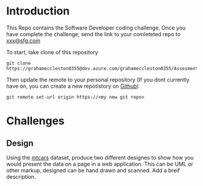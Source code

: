 # Introduction 
This Repo contains the Software Developer coding challenge. Once you have complete the challenge, send the link to your comleteted repo to xxx@sfg.com

To start, take clone of this repository

    git clone https://grahameccleston0355@dev.azure.com/grahameccleston0355/Assesment/_git/Assesment

Then update the remote to your personal repository (If you dont currently have on, you can create a new repotistory on [Github](https://github.com/))
    
    git remote set-url origin https://<my new git repo>

# Challenges
## Design

Using the [mtcars](/mtcars.csv) dataset, produce two different designes to show how you would present the data on a page in a web application. 
This can be UML or other markup, designed can be hand drawn and scanned. Add a breif description.